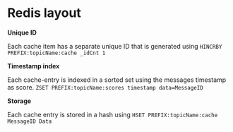 # Redis layout

**Unique ID**

Each cache item has a separate unique ID that is generated using
```HINCRBY PREFIX:topicName:cache _idCnt 1```

**Timestamp index**

Each cache-entry is indexed in a sorted set using the messages timestamp as score.
```ZSET PREFIX:topicName:scores timestamp data=MessageID```

**Storage**

Each cache entry is stored in a hash using ```HSET PREFIX:topicName:cache MessageID Data```
